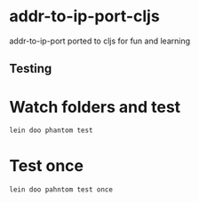 # addr-to-ip-port-cljs
addr-to-ip-port ported to cljs for fun and learning

## Testing

# Watch folders and test

```bash
lein doo phantom test
```

# Test once

```bash
lein doo pahntom test once
```


